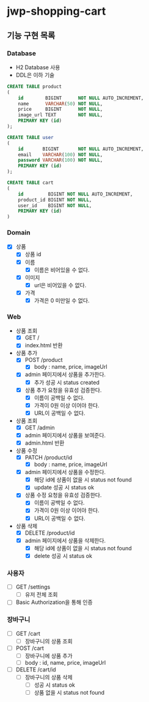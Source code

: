 # jwp-shopping-cart

## 기능 구현 목록

### Database

- H2 Database 사용
- DDL은 이하 기술

```sql
CREATE TABLE product
(
    id        BIGINT      NOT NULL AUTO_INCREMENT,
    name      VARCHAR(50) NOT NULL,
    price     BIGINT      NOT NULL,
    image_url TEXT        NOT NULL,
    PRIMARY KEY (id)
);

CREATE TABLE user
(
    id       BIGINT       NOT NULL AUTO_INCREMENT,
    email    VARCHAR(100) NOT NULL,
    password VARCHAR(100) NOT NULL,
    PRIMARY KEY (id)
);

CREATE TABLE cart
(
    id         BIGINT NOT NULL AUTO_INCREMENT,
    product_id BIGINT NOT NULL,
    user_id    BIGINT NOT NULL,
    PRIMARY KEY (id)
)

```

### Domain

- [x] 상품
    - [x] 상품 id
    - [x] 이름
        - [x] 이름은 비어있을 수 없다.
    - [x] 이미지
        - [x] url은 비어있을 수 없다.
    - [x] 가격
        - [x] 가격은 0 미만일 수 없다.

### Web

- 상품 조회
    - [x] GET /
    - [x] index.html 반환

- 상품 추가
    - [x] POST /product
        - [x] body : name, price, imageUrl
    - [x] admin 페이지에서 상품을 추가한다.
        - [x] 추가 성공 시 status created
    - [x] 상품 추가 요청을 유효성 검증한다.
        - [x] 이름이 공백일 수 없다.
        - [x] 가격이 0원 이상 이어야 한다.
        - [x] URL이 공백일 수 없다.

- 상품 조회
    - [x] GET /admin
    - [x] admin 페이지에서 상품을 보여준다.
    - [x] admin.html 반환

- 상품 수정
    - [x] PATCH /product/id
        - [x] body : name, price, imageUrl
    - [x] admin 페이지에서 상품을 수정한다.
        - [x] 해당 id에 상품이 없을 시 status not found
        - [x] update 성공 시 status ok
    - [x] 상품 수정 요청을 유효성 검증한다.
        - [x] 이름이 공백일 수 없다.
        - [x] 가격이 0원 이상 이어야 한다.
        - [x] URL이 공백일 수 없다.

- 상품 삭제
    - [x] DELETE /product/id
    - [x] admin 페이지에서 상품을 삭제한다.
        - [x] 해당 id에 상품이 없을 시 status not found
        - [x] delete 성공 시 status ok

### 사용자

- [ ] GET /settings
    - [ ] 유저 전체 조회
- [ ] Basic Authorization을 통해 인증

### 장바구니

- [ ] GET /cart
    - [ ] 장바구니의 상품 조회

- [ ] POST /cart
    - [ ] 장바구니에 상품 추가
    - [ ] body : id, name, price, imageUrl

- [ ] DELETE /cart/id
    - [ ] 장바구니의 상품 삭제
        - [ ] 성공 시 status ok
        - [ ] 상품 없을 시 status not found
